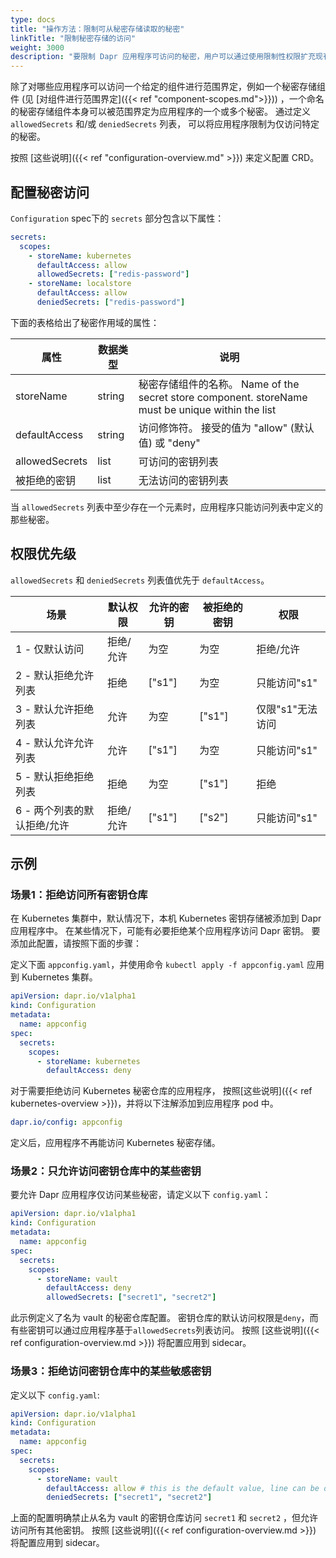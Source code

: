 ```yaml
---
type: docs
title: "操作方法：限制可从秘密存储读取的秘密"
linkTitle: "限制秘密存储的访问"
weight: 3000
description: "要限制 Dapr 应用程序可访问的秘密，用户可以通过使用限制性权限扩充现有的 CRD 来定义秘密作用域。"
---
```


除了对哪些应用程序可以访问一个给定的组件进行范围界定，例如一个秘密存储组件 (见 [对组件进行范围界定]({{< ref "component-scopes.md">}})) ，一个命名的秘密存储组件本身可以被范围界定为应用程序的一个或多个秘密。 通过定义 `allowedSecrets` 和/或 `deniedSecrets` 列表， 可以将应用程序限制为仅访问特定的秘密。

按照 [这些说明]({{< ref "configuration-overview.md" >}}) 来定义配置 CRD。

## 配置秘密访问

`Configuration` spec下的 `secrets` 部分包含以下属性：

```yml
secrets:
  scopes:
    - storeName: kubernetes
      defaultAccess: allow
      allowedSecrets: ["redis-password"]
    - storeName: localstore
      defaultAccess: allow
      deniedSecrets: ["redis-password"]
```

下面的表格给出了秘密作用域的属性：

| 属性             | 数据类型   | 说明                                                                                      |
| -------------- | ------ | --------------------------------------------------------------------------------------- |
| storeName      | string | 秘密存储组件的名称。 Name of the secret store component. storeName must be unique within the list |
| defaultAccess  | string | 访问修饰符。 接受的值为 "allow" (默认值) 或 "deny"                                                     |
| allowedSecrets | list   | 可访问的密钥列表                                                                                |
| 被拒绝的密钥         | list   | 无法访问的密钥列表                                                                               |

当 `allowedSecrets` 列表中至少存在一个元素时，应用程序只能访问列表中定义的那些秘密。

## 权限优先级

`allowedSecrets` 和 `deniedSecrets` 列表值优先于 `defaultAccess`。

| 场景               | 默认权限  | 允许的密钥  | 被拒绝的密钥 | 权限         |
| ---------------- | ----- | ------ | ------ | ---------- |
| 1 - 仅默认访问        | 拒绝/允许 | 为空     | 为空     | 拒绝/允许      |
| 2 - 默认拒绝允许列表     | 拒绝    | ["s1"] | 为空     | 只能访问"s1"   |
| 3 - 默认允许拒绝列表     | 允许    | 为空     | ["s1"] | 仅限"s1"无法访问 |
| 4 - 默认允许允许列表     | 允许    | ["s1"] | 为空     | 只能访问"s1"   |
| 5 - 默认拒绝拒绝列表     | 拒绝    | 为空     | ["s1"] | 拒绝         |
| 6 - 两个列表的默认拒绝/允许 | 拒绝/允许 | ["s1"] | ["s2"] | 只能访问"s1"   |

## 示例

### 场景1：拒绝访问所有密钥仓库

在 Kubernetes 集群中，默认情况下，本机 Kubernetes 密钥存储被添加到 Dapr 应用程序中。 在某些情况下，可能有必要拒绝某个应用程序访问 Dapr 密钥。 要添加此配置，请按照下面的步骤：

定义下面 `appconfig.yaml`，并使用命令 `kubectl apply -f appconfig.yaml` 应用到 Kubernetes 集群。

```yaml
apiVersion: dapr.io/v1alpha1
kind: Configuration
metadata:
  name: appconfig
spec:
  secrets:
    scopes:
      - storeName: kubernetes
        defaultAccess: deny
```

对于需要拒绝访问 Kubernetes 秘密仓库的应用程序， 按照[这些说明]({{< ref kubernetes-overview >}})，并将以下注解添加到应用程序 pod 中。

```yaml
dapr.io/config: appconfig
```

定义后，应用程序不再能访问 Kubernetes 秘密存储。

### 场景2：只允许访问密钥仓库中的某些密钥

要允许 Dapr 应用程序仅访问某些秘密，请定义以下 `config.yaml`：

```yaml
apiVersion: dapr.io/v1alpha1
kind: Configuration
metadata:
  name: appconfig
spec:
  secrets:
    scopes:
      - storeName: vault
        defaultAccess: deny
        allowedSecrets: ["secret1", "secret2"]
```

此示例定义了名为 vault 的秘密仓库配置。 密钥仓库的默认访问权限是`deny`，而有些密钥可以通过应用程序基于`allowedSecrets`列表访问。 按照 [这些说明]({{< ref configuration-overview.md >}}) 将配置应用到 sidecar。

### 场景3：拒绝访问密钥仓库中的某些敏感密钥

定义以下 `config.yaml`:

```yaml
apiVersion: dapr.io/v1alpha1
kind: Configuration
metadata:
  name: appconfig
spec:
  secrets:
    scopes:
      - storeName: vault
        defaultAccess: allow # this is the default value, line can be omitted
        deniedSecrets: ["secret1", "secret2"]
```

上面的配置明确禁止从名为 vault 的密钥仓库访问 `secret1` 和 `secret2` ，但允许访问所有其他密钥。 按照 [这些说明]({{< ref configuration-overview.md >}}) 将配置应用到 sidecar。
